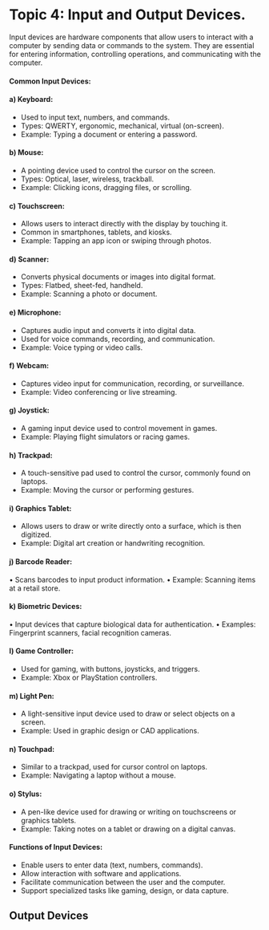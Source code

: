 # Topic 4: Input and Output Devices.

Input devices are hardware components that allow users to interact with a computer by sending data or commands to the system. They are essential for entering information, controlling operations, and communicating with the computer.
#### Common Input Devices:
#### a) Keyboard:
- Used to input text, numbers, and commands.
- Types: QWERTY, ergonomic, mechanical, virtual (on-screen).
- Example: Typing a document or entering a password.
#### b) Mouse:
- A pointing device used to control the cursor on the screen.
- Types: Optical, laser, wireless, trackball.
- Example: Clicking icons, dragging files, or scrolling.
#### c) Touchscreen:
- Allows users to interact directly with the display by touching it.
- Common in smartphones, tablets, and kiosks.
- Example: Tapping an app icon or swiping through photos.
#### d) Scanner:
- Converts physical documents or images into digital format.
- Types: Flatbed, sheet-fed, handheld.
- Example: Scanning a photo or document.
#### e) Microphone:
- Captures audio input and converts it into digital data.
- Used for voice commands, recording, and communication.
- Example: Voice typing or video calls.
#### f) Webcam:
- Captures video input for communication, recording, or surveillance.
- Example: Video conferencing or live streaming.
#### g) Joystick:
- A gaming input device used to control movement in games.
- Example: Playing flight simulators or racing games.
#### h) Trackpad:
- A touch-sensitive pad used to control the cursor, commonly found on laptops.
- Example: Moving the cursor or performing gestures.
#### i) Graphics Tablet:
- Allows users to draw or write directly onto a surface, which is then digitized.
- Example: Digital art creation or handwriting recognition.
#### j) Barcode Reader:
• Scans barcodes to input product information.
• Example: Scanning items at a retail store.
#### k) Biometric Devices:
• Input devices that capture biological data for authentication.
• Examples: Fingerprint scanners, facial recognition cameras.
#### l) Game Controller:
- Used for gaming, with buttons, joysticks, and triggers.
- Example: Xbox or PlayStation controllers.
#### m) Light Pen:
- A light-sensitive input device used to draw or select objects on a screen.
- Example: Used in graphic design or CAD applications.
#### n) Touchpad:
- Similar to a trackpad, used for cursor control on laptops.
- Example: Navigating a laptop without a mouse.
#### o) Stylus:
- A pen-like device used for drawing or writing on touchscreens or graphics tablets.
- Example: Taking notes on a tablet or drawing on a digital canvas.
#### Functions of Input Devices:
- Enable users to enter data (text, numbers, commands).
- Allow interaction with software and applications.
- Facilitate communication between the user and the computer.
- Support specialized tasks like gaming, design, or data capture.

## Output Devices
